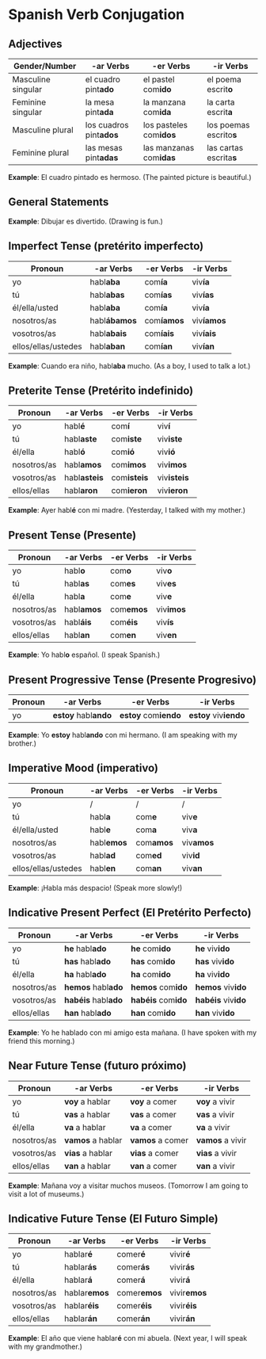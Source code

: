 # Spanish Verb Conjugation

## Adjectives

| Gender/Number      | -ar Verbs                | -er Verbs                | -ir Verbs               |
| ------------------ | ------------------------ | ------------------------ | ----------------------- |
| Masculine singular | el cuadro pint**ado**    | el pastel com**ido**     | el poema escrit**o**    |
| Feminine singular  | la mesa pint**ada**      | la manzana com**ida**    | la carta escrit**a**    |
| Masculine plural   | los cuadros pint**ados** | los pasteles com**idos** | los poemas escrito**s** |
| Feminine plural    | las mesas pint**adas**   | las manzanas com**idas** | las cartas escrita**s** |

**Example**: El cuadro pintado es hermoso. (The painted picture is beautiful.)

## General Statements

**Example**: Dibujar es divertido. (Drawing is fun.)

## Imperfect Tense (pretérito imperfecto)

| Pronoun             | -ar Verbs      | -er Verbs    | -ir Verbs    |
| ------------------- | -------------- | ------------ | ------------ |
| yo                  | habl**aba**    | com**ía**    | viv**ía**    |
| tú                  | habl**abas**   | com**ías**   | viv**ías**   |
| él/ella/usted       | habl**aba**    | com**ía**    | viv**ía**    |
| nosotros/as         | habl**ábamos** | com**íamos** | viv**íamos** |
| vosotros/as         | habl**abais**  | com**íais**  | viv**íais**  |
| ellos/ellas/ustedes | habl**aban**   | com**ían**   | viv**ían**   |

**Example**: Cuando era niño, habl**aba** mucho. (As a boy, I used to talk a lot.)

## Preterite Tense (Pretérito indefinido)

| Pronoun     | -ar Verbs      | -er Verbs     | -ir Verbs     |
| ----------- | -------------- | ------------- | ------------- |
| yo          | habl**é**      | com**í**      | viv**í**      |
| tú          | habl**aste**   | com**iste**   | viv**iste**   |
| él/ella     | habl**ó**      | com**ió**     | viv**ió**     |
| nosotros/as | habl**amos**   | com**imos**   | viv**imos**   |
| vosotros/as | habl**asteis** | com**isteis** | viv**isteis** |
| ellos/ellas | habl**aron**   | com**ieron**  | viv**ieron**  |

**Example**: Ayer habl**é** con mi madre. (Yesterday, I talked with my mother.)

## Present Tense (Presente)

| Pronoun     | -ar Verbs    | -er Verbs   | -ir Verbs   |
| ----------- | ------------ | ----------- | ----------- |
| yo          | habl**o**    | com**o**    | viv**o**    |
| tú          | habl**as**   | com**es**   | viv**es**   |
| él/ella     | habl**a**    | com**e**    | viv**e**    |
| nosotros/as | habl**amos** | com**emos** | viv**imos** |
| vosotros/as | habl**áis**  | com**éis**  | viv**ís**   |
| ellos/ellas | habl**an**   | com**en**   | viv**en**   |

**Example**: Yo habl**o** español. (I speak Spanish.)

## Present Progressive Tense (Presente Progresivo)

| Pronoun | -ar Verbs              | -er Verbs              | -ir Verbs              |
| ------- | ---------------------- | ---------------------- | ---------------------- |
| yo      | **estoy** habl**ando** | **estoy** com**iendo** | **estoy** viv**iendo** |

**Example**: Yo **estoy** habl**ando** con mi hermano. (I am speaking with my brother.)

## Imperative Mood (imperativo)

| Pronoun             | -ar Verbs    | -er Verbs   | -ir Verbs   |
| ------------------- | ------------ | ----------- | ----------- |
| yo                  | /            | /           | /           |
| tú                  | habl**a**    | com**e**    | viv**e**    |
| él/ella/usted       | habl**e**    | com**a**    | viv**a**    |
| nosotros/as         | habl**emos** | com**amos** | viv**amos** |
| vosotros/as         | habl**ad**   | com**ed**   | viv**id**   |
| ellos/ellas/ustedes | habl**en**   | com**an**   | viv**an**   |

**Example**: ¡Habla más despacio! (Speak more slowly!)

## Indicative Present Perfect (El Pretérito Perfecto)

| Pronoun     | -ar Verbs              | -er Verbs             | -ir Verbs             |
| ----------- | ---------------------- | --------------------- | --------------------- |
| yo          | **he** habl**ado**     | **he** com**ido**     | **he** viv**ido**     |
| tú          | **has** habl**ado**    | **has** com**ido**    | **has** viv**ido**    |
| él/ella     | **ha** habl**ado**     | **ha** com**ido**     | **ha** viv**ido**     |
| nosotros/as | **hemos** habl**ado**  | **hemos** com**ido**  | **hemos** viv**ido**  |
| vosotros/as | **habéis** habl**ado** | **habéis** com**ido** | **habéis** viv**ido** |
| ellos/ellas | **han** habl**ado**    | **han** com**ido**    | **han** viv**ido**    |

**Example**: Yo he hablado con mi amigo esta mañana. (I have spoken with my friend this morning.)

## Near Future Tense (futuro próximo)

| Pronoun     | -ar Verbs          | -er Verbs         | -ir Verbs         |
| ----------- | ------------------ | ----------------- | ----------------- |
| yo          | **voy** a hablar   | **voy** a comer   | **voy** a vivir   |
| tú          | **vas** a hablar   | **vas** a comer   | **vas** a vivir   |
| él/ella     | **va** a hablar    | **va** a comer    | **va** a vivir    |
| nosotros/as | **vamos** a hablar | **vamos** a comer | **vamos** a vivir |
| vosotros/as | **vias** a hablar  | **vias** a comer  | **vias** a vivir  |
| ellos/ellas | **van** a hablar   | **van** a comer   | **van** a vivir   |

**Example**: Mañana voy a visitar muchos museos. (Tomorrow I am going to visit a lot of museums.)

## Indicative Future Tense (El Futuro Simple)

| Pronoun     | -ar Verbs      | -er Verbs     | -ir Verbs     |
| ----------- | -------------- | ------------- | ------------- |
| yo          | hablar**é**    | comer**é**    | vivir**é**    |
| tú          | hablar**ás**   | comer**ás**   | vivir**ás**   |
| él/ella     | hablar**á**    | comer**á**    | vivir**á**    |
| nosotros/as | hablar**emos** | comer**emos** | vivir**emos** |
| vosotros/as | hablar**éis**  | comer**éis**  | vivir**éis**  |
| ellos/ellas | hablar**án**   | comer**án**   | vivir**án**   |

**Example**: El año que viene hablar**é** con mi abuela. (Next year, I will speak with my grandmother.)
